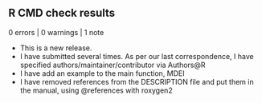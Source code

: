 ## R CMD check results

0 errors | 0 warnings | 1 note

* This is a new release.
* I have submitted several times.  As per our last correspondence, I have specified authors/maintainer/contributor via Authors@R
* I have add an example to the main function, MDEI
* I have removed references from the DESCRIPTION file and put them in the manual, using @references with roxygen2
